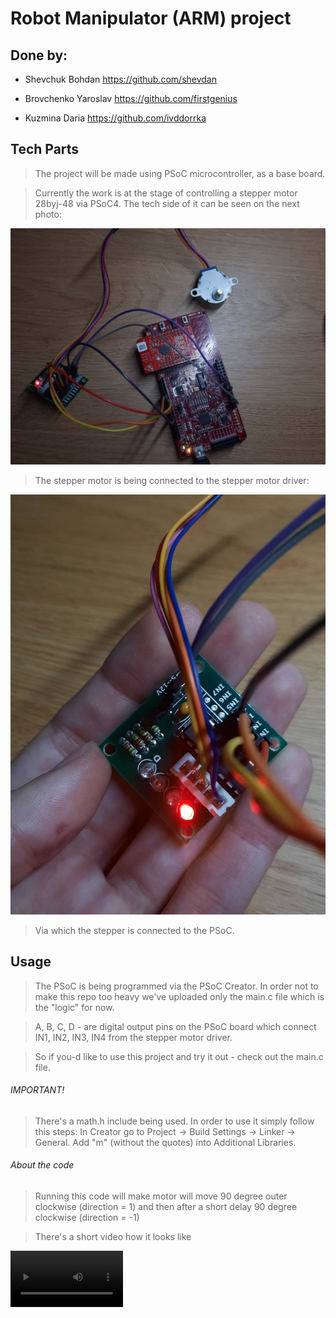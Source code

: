 # Robot Manipulator (ARM) project

## Done by:
* Shevchuk Bohdan https://github.com/shevdan
 
* Brovchenko Yaroslav https://github.com/firstgenius

* Kuzmina Daria https://github.com/ivddorrka

## Tech Parts

> The project will be made using PSoC microcontroller, as a base board. 

> Currently the work is at the stage of controlling a stepper motor 28byj-48 via PSoC4. The tech side of it can be seen on the next photo: 

![Screenshot](img/system.jpg)

> The stepper motor is being connected to the stepper motor driver:

![Screenshot](img/for_stepper.jpg)

> Via which the stepper is connected to the PSoC. 

## Usage

> The PSoC is being programmed via the PSoC Creator. In order not to make this repo too heavy we've uploaded only the main.c file which is the "logic" for now. 

> A, B, C, D - are digital output pins on the PSoC board which connect IN1, IN2, IN3, IN4 from the stepper motor driver.

> So if you-d like to use this project and try it out - check out the main.c file.

###### IMPORTANT!

> There's a math.h include being used. In order to use it simply follow this steps: 
> In Creator go to Project -> Build Settings -> Linker -> General. Add "m" (without the quotes) into Additional Libraries.

###### About the code 

> Running this code will make motor will move 90 degree outer clockwise (direction = 1) and then after a short delay 90 degree clockwise (direction = -1)

> There's a short video how it looks like 

<video src='https://www.youtube.com/watch?v=cE127sNU3uk' width=180/>

